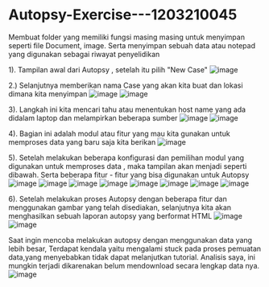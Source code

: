 # Autopsy-Exercise---1203210045
Membuat folder yang memiliki fungsi masing masing untuk menyimpan seperti file Document, image. Serta menyimpan sebuah data atau notepad yang digunakan sebagai riwayat penyelidikan
 
1).  Tampilan awal dari Autopsy , setelah itu pilih "New Case"
![image](https://github.com/FransiscoWhy/Autopsy-Exercise---1203210045/assets/141225950/b6147541-7f47-4e32-a6af-e25181092d59)
 
2.) Selanjutnya memberikan nama Case yang akan kita buat dan lokasi dimana kita menyimpan
 ![image](https://github.com/FransiscoWhy/Autopsy-Exercise---1203210045/assets/141225950/22f565b2-eccc-4afb-9134-319f233a67a0)
 ![image](https://github.com/FransiscoWhy/Autopsy-Exercise---1203210045/assets/141225950/8fdfb586-357c-433e-aea7-f4302b5f60ef)

3). Langkah ini kita mencari tahu atau menentukan host name yang ada didalam laptop dan melampirkan beberapa sumber
![image](https://github.com/FransiscoWhy/Autopsy-Exercise---1203210045/assets/141225950/1a6c6c95-e1ce-4b60-b04c-6006e9dd57fa)
![image](https://github.com/FransiscoWhy/Autopsy-Exercise---1203210045/assets/141225950/c9e3c98a-1b14-48bf-a722-83af3b14a86a)
 
4).  Bagian ini adalah modul atau fitur yang mau kita gunakan untuk memproses data yang baru saja kita berikan
 ![image](https://github.com/FransiscoWhy/Autopsy-Exercise---1203210045/assets/141225950/f57221de-0307-4874-9f38-48f1d59b20cc)

5). Setelah melakukan beberapa konfigurasi dan pemilihan modul yang digunakan untuk memproses data , maka tampilan akan menjadi seperti dibawah. Serta beberapa fitur - fitur yang bisa digunakan untuk Autopsy
![image](https://github.com/FransiscoWhy/Autopsy-Exercise---1203210045/assets/141225950/a72a1e5d-c4e2-4e72-8155-fc1f1bd70b81)
![image](https://github.com/FransiscoWhy/Autopsy-Exercise---1203210045/assets/141225950/617d72ff-415f-4e65-80f7-fe2931d3ff76)
![image](https://github.com/FransiscoWhy/Autopsy-Exercise---1203210045/assets/141225950/0938165e-dfa0-49a2-81b3-171d93cb0441)
![image](https://github.com/FransiscoWhy/Autopsy-Exercise---1203210045/assets/141225950/075bb2ac-0844-4068-a287-46767e39e1fa)
![image](https://github.com/FransiscoWhy/Autopsy-Exercise---1203210045/assets/141225950/a59b77af-485e-4a5a-80e0-325738084b59)
![image](https://github.com/FransiscoWhy/Autopsy-Exercise---1203210045/assets/141225950/d9fb204b-ddf3-4df8-9def-43403f32e035)
![image](https://github.com/FransiscoWhy/Autopsy-Exercise---1203210045/assets/141225950/30505bd2-e6c7-469e-9e96-1df6077b9278)
![image](https://github.com/FransiscoWhy/Autopsy-Exercise---1203210045/assets/141225950/72674ca5-28e0-4799-8a4d-bb635f49d26e)
 
6). Setelah melakukan proses Autopsy dengan beberapa fitur dan menggunakan gambar yang telah disediakan, selanjutnya kita akan menghasilkan sebuah laporan autopsy yang berformat HTML
![image](https://github.com/FransiscoWhy/Autopsy-Exercise---1203210045/assets/141225950/cf3821b9-8264-4f35-8109-613e7fc42928)
![image](https://github.com/FransiscoWhy/Autopsy-Exercise---1203210045/assets/141225950/1dbb6d7f-74f5-4c6c-9b99-05c5a729a07b)
 
Saat ingin mencoba melakukan autopsy dengan menggunakan data yang lebih besar, Terdapat kendala yaitu mengalami stuck pada proses pemuatan data,yang menyebabkan tidak dapat melanjutkan tutorial. Analisis saya, ini mungkin terjadi dikarenakan belum mendownload secara lengkap data nya.
![image](https://github.com/FransiscoWhy/Autopsy-Exercise---1203210045/assets/141225950/21583304-3962-4cb9-872d-794c6a04073e)

 


